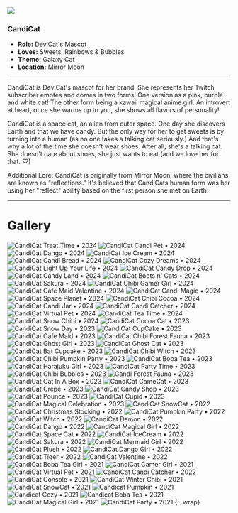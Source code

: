 ![](img/CandiCat.png)

### CandiCat
  * **Role:** DeviCat's Mascot
  * **Loves:** Sweets, Rainbows & Bubbles
  * **Theme:** Galaxy Cat
  * **Location:** Mirror Moon

  ---

CandiCat is DeviCat's mascot for her brand. She represents her Twitch subscriber emotes and comes in two forms! One version as a pink, purple and white cat! The other form being a kawaii magical anime girl. An introvert at heart, once she warms up to you, she shows all flavors of personality!

CandiCat is a space cat, an alien from outer space. One day she discovers Earth and that we have candy. But the only way for her to get sweets is by turning into a human (as no one takes a talking cat seriously.) And that's why a lot of the time she doesn't wear shoes. After all, she's a talking cat. She doesn't care about shoes, she just wants to eat (and we love her for that. ♡)

Additional Lore: CandiCat is originally from Mirror Moon, where the civilians are known as "reflections." It's believed that CandiCats human form was her using her "reflect" ability based on the first person she met on Earth. 

---

# Gallery

![CandiCat Treat Time • 2024](img/CandiCatTreatTime2024.png)
![CandiCat Candi Pet • 2024](img/CandiCatCandiPet2024.png)
![CandiCat Dango • 2024](img/CandiCatDango2024.png)
![CandiCat Ice Cream • 2024](img/CandiCatIceCream2024.png)
![CandiCat Candi Bread • 2024](img/CandiCatCandiBread2024.png)
![CandiCat Cozy Dreams • 2024](img/CandiCatCozyDreams2024.png)
![CandiCat Light Up Your Life • 2024](img/CandiCat_LightUpYourLife_2024.png)
![CandiCat Candy Drop • 2024](img/CandiCatCandyDrop2024.png)
![CandiCat Candy Land • 2024](img/CandiCatCandyLand2024.png)
![CandiCat Boots n' Cats • 2024](img/CandiCat_BootsNCats_2024.png)
![CandiCat Sakura • 2024](img/CandiCatSakura2024.png)
![CandiCat Chibi Gamer Girl • 2024](img/CandiCatChibiGamerGirl2024.png)
![CandiCat Cafe Maid Valentine • 2024](img/CandiCatCafeMaidValentine2024.png)
![CandiCat Candi Magic • 2024](img/CandiCatCandiMagic2024.png)
![CandiCat Space Planet • 2024](img/CandiCatSpacePlanet2024.png)
![CandiCat Chibi Cocoa • 2024](img/CandiCatChibiCocoa2024.png)
![CandiCat Candi Jar • 2024](img/CandiCatCandiJar2024.png)
![CandiCat Candi Catcher • 2024](img/CandiCatCandiCatcher2024.png)
![CandiCat Virtual Pet • 2024](img/CandiCatVirtualPet2024.png)
![CandiCat Tea Time • 2024](img/CandiCatTeaTime2024.png)
![CandiCat Snow Chibi • 2024](img/CandiCatSnowChibi2024.png)
![CandiCat Cocoa Cat • 2023](img/CandiCatCocoaCat2023.png)
![CandiCat Snow Day • 2023](img/CandiCatSnowDay2023.png)
![CandiCat CupCake • 2023](img/CandiCatCupcake2023.png)
![CandiCat Cafe Maid • 2023](img/CandiCatCafeMaid2023.png)
![CandiCat Chibi Forest Fauna • 2023](img/CandiCatChibiForestFauna2023.png)
![CandiCat Ghost Girl • 2023](img/CandiCatGhostGirl2023.png)
![CandiCat Ghost Cat • 2023](img/CandiCatGhostCat2023.png)
![CandiCat Bat Cupcake • 2023](img/CandiCatBatCupcake2023.png)
![CandiCat Chibi Witch • 2023](img/CandiCatChibiWitch2023.png)
![CandiCat Chibi Pumpkin Party • 2023](img/CandiCatChibiPumpkinParty2023.png)
![CandiCat Boba Tea • 2023](img/CandiCatBobaTea2023.png)
![CandiCat Harajuku Girl • 2023](img/CandiCatHarajukuGirl2023.png)
![CandiCat Party Time • 2023](img/CandiCatPartyTime2023.png)
![CandiCat Chibi Bubbles • 2023](img/CandiCatChibiBubbles2023.png)
![Candi Forest Fauna • 2023](img/CandiForestFauna2023.png)
![CandiCat Cat In A Box • 2023](img/CandiCatCatBox2023.png)
![CandiCat GameCat • 2023](img/CandiCatGameCat2023.png)
![CandiCat Crepe • 2023](img/candicatcrepe2023.png)
![CandiCat Candy Shop • 2023](img/CandiCatCandyShop2023.png)
![CandiCat Pounce • 2023](img/CandiCatPounce2023.png)
![CandiCat Cupid • 2023](img/CandiCatCupid2023.png)
![CandiCat Magical Celebration • 2023](img/CandiCatMagicalCelebration2023.png)
![CandiCat SnowCat • 2022](img/CandiCatSnowCat2022.png)
![CandiCat Christmas Stocking • 2022](img/CandiCatChristmasStocking2022.png)
![CandiCat Pumpkin Party • 2022](img/CCPumpkinParty2022.png)
![CandiCat Witch • 2022](img/CandiCatWitch2022.png)
![CandiCat Demon • 2022](img/CandiCatDemon2022.png)
![CandiCat Dango • 2022](img/CandiCatDangoCat2022.png)
![CandiCat Magical Girl • 2022](img/CCMagicalGirl2022.png)
![CandiCat Space Cat • 2022](img/CandiCatSpaceCat2022.png)
![CandiCat IceCream • 2022](img/CandiCatIceCream2022.png)
![CandiCat Sakura • 2022](img/CandiCatSakura2022.png)
![CandiCat Mermaid Girl • 2022](img/CandiCatMermaidGirl2022.png)
![CandiCat Plush • 2022](img/CandiCatPlush.png)
![CandiCat Dango Girl • 2022](img/CandiCatDangoGirl2022.png)
![CandiCat Tiger • 2022](img/CandiCatTiger2022.png)
![CandiCat Valentine • 2022](img/CandiCatValentine2022.png)
![CandiCat Boba Tea Girl • 2021](img/CCBobaTeaGirl2021.jpg)
![CandiCat Gamer Girl • 2021](img/CandiCatGamerGirl2021.png)
![CandiCat Virtual Pet • 2021](img/CCVirtualPet.jpg)
![CandiCat Candi Catcher • 2022](img/CandiCatcher2022.png)
![CandiCat Console • 2021](img/CandiCatConsole2021.jpg)
![CandiCat Winter Chibi • 2021](img/CCWinterChibi2021.png)
![CandiCat SnowCat • 2021](img/CCSnowCat.png)
![Candicat Pumpkin • 2021](img/CandiCatPumpkin2021.png)
![Candicat Cozy • 2021](img/CandiCatCozy2021.png)
![Candicat Boba Tea • 2021](img/CandiCatBobaTea2021.jpg)
![CandiCat Magical Girl • 2021](img/CandiCatMagicalGirl2021.png)
![CandiCat Party • 2021](img/CandiCatParty2021.png)
{: .wrap}